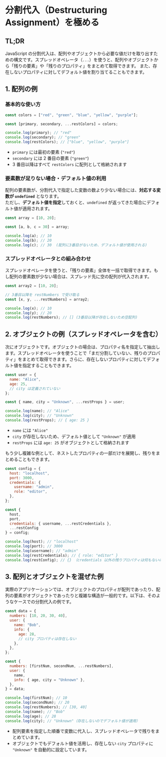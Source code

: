 # 分割代入（Destructuring Assignment）を極める

## TL;DR

JavaScript の分割代入は、配列やオブジェクトから必要な値だけを取り出すための構文です。スプレッドオペレータ（`...`）を使うと、配列やオブジェクトから「残りの要素」や「残りのプロパティ」をまとめて取得できます。
また、存在しないプロパティに対してデフォルト値を割り当てることもできます。

## 1. 配列の例

### 基本的な使い方

```js
const colors = ["red", "green", "blue", "yellow", "purple"];

const [primary, secondary, ...restColors] = colors;

console.log(primary); // "red"
console.log(secondary); // "green"
console.log(restColors); // ["blue", "yellow", "purple"]
```

- `primary` には最初の要素 (`"red"`)
- `secondary` には 2 番目の要素 (`"green"`)
- 3 番目以降はすべて `restColors` に配列として格納されます

### 要素数が足りない場合・デフォルト値の利用

配列の要素数が、分割代入で指定した変数の数より少ない場合には、**対応する変数が `undefined`** となります。  
ただし、**デフォルト値を指定**しておくと、`undefined` が返ってきた場合にデフォルト値が適用されます。

```js
const array = [10, 20];

const [a, b, c = 30] = array;

console.log(a); // 10
console.log(b); // 20
console.log(c); // 30  (配列に3番目がないため、デフォルト値が使用される)
```

### スプレッドオペレータとの組み合わせ

スプレッドオペレータを使うと、「残りの要素」全体を一括で取得できます。もし配列の要素数が少ない場合は、スプレッド先に空の配列が代入されます。

```js
const array2 = [10, 20];

// 3番目以降を restNumbers で受け取る
const [x, y, ...restNumbers] = array2;

console.log(x); // 10
console.log(y); // 20
console.log(restNumbers); // [] (3番目以降が存在しないため空配列)
```

## 2. オブジェクトの例（スプレッドオペレータを含む）

次にオブジェクトです。オブジェクトの場合は、プロパティ名を指定して抽出します。スプレッドオペレータを使うことで「まだ分割していない、残りのプロパティ」をまとめて取得できます。さらに、存在しないプロパティに対してデフォルト値を指定することもできます。

```js
const user = {
  name: "Alice",
  age: 25,
  // city は定義されていない
};

const { name, city = "Unknown", ...restProps } = user;

console.log(name); // "Alice"
console.log(city); // "Unknown"
console.log(restProps); // { age: 25 }
```

- `name` には `"Alice"`
- `city` が存在しないため、デフォルト値として `"Unknown"` が適用
- `restProps` には `age: 25` がオブジェクトとして格納されます

もう少し複雑な例として、ネストしたプロパティの一部だけを展開し、残りをまとめることもできます。

```js
const config = {
  host: "localhost",
  port: 3000,
  credentials: {
    username: "admin",
    role: "editor",
  },
};

const {
  host,
  port,
  credentials: { username, ...restCredentials },
  ...restConfig
} = config;

console.log(host); // "localhost"
console.log(port); // 3000
console.log(username); // "admin"
console.log(restCredentials); // { role: "editor" }
console.log(restConfig); // {} （credentials 以外の残りプロパティは何もないので空オブジェクト）
```

## 3. 配列とオブジェクトを混ぜた例

実際のアプリケーションでは、オブジェクトのプロパティが配列であったり、配列の要素がオブジェクトであったりと複雑な構造が一般的です。以下は、そのようなケースでの分割代入の例です。

```js
const data = {
  numbers: [10, 20, 30, 40],
  user: {
    name: "Bob",
    info: {
      age: 28,
      // city プロパティは存在しない
    },
  },
};

const {
  numbers: [firstNum, secondNum, ...restNumbers],
  user: {
    name,
    info: { age, city = "Unknown" },
  },
} = data;

console.log(firstNum); // 10
console.log(secondNum); // 20
console.log(restNumbers); // [30, 40]
console.log(name); // "Bob"
console.log(age); // 28
console.log(city); // "Unknown"（存在しないのでデフォルト値が適用）
```

- 配列要素を指定した順番で変数に代入し、スプレッドオペレータで残りをまとめています。
- オブジェクトでもデフォルト値を活用し、存在しない `city` プロパティに `"Unknown"` を自動的に設定しています。
